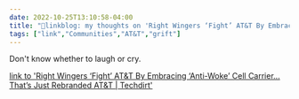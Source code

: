 ```yaml
---
date: 2022-10-25T13:10:58-04:00
title: "🔗linkblog: my thoughts on 'Right Wingers ‘Fight’ AT&T By Embracing ‘Anti-Woke’ Cell Carrier…That’s Just Rebranded AT&T | Techdirt'"
tags: ["link","Communities","AT&T","grift"]
---
```

Don't know whether to laugh or cry.
 

[link to 'Right Wingers ‘Fight’ AT&T By Embracing ‘Anti-Woke’ Cell Carrier…That’s Just Rebranded AT&T | Techdirt'](https://www.techdirt.com/2022/10/25/right-wingers-fight-att-by-embracing-anti-woke-cell-carrier-thats-just-rebranded-att/)
